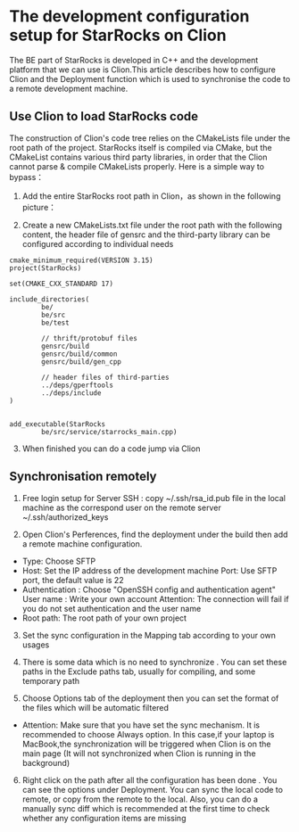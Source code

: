# The development configuration setup for StarRocks on Clion
The BE part of StarRocks is developed in C++ and the development platform that we can use is Clion.This article describes how to configure Clion and the Deployment function which is used to synchronise the code to a remote development machine.
## Use Clion to load StarRocks code
The construction of Clion's code tree relies on the CMakeLists file under the root path of the project. StarRocks itself is compiled via CMake, but the CMakeList contains various third party libraries, in order that the Clion cannot parse & compile CMakeLists properly. Here is a simple way to bypass：
1. Add the entire StarRocks root path in Clion，as shown in the following picture：

2. Create a new CMakeLists.txt file under the root path with the following content, the header file of  gensrc and the third-party library  can be configured according to individual needs

```
cmake_minimum_required(VERSION 3.15)
project(StarRocks)

set(CMAKE_CXX_STANDARD 17)

include_directories(
        be/
        be/src
        be/test

        // thrift/protobuf files
        gensrc/build
        gensrc/build/common
        gensrc/build/gen_cpp

        // header files of third-parties
        ../deps/gperftools
        ../deps/include
)


add_executable(StarRocks
        be/src/service/starrocks_main.cpp)
  ```
  3. When finished you can do a code jump via Clion
  
  ## Synchronisation remotely 
  
 1. Free login setup for Server SSH : copy  ~/.ssh/rsa_id.pub file in the local machine as the correspond user on the remote server ~/.ssh/authorized_keys 

 2. Open Clion's Perferences, find the deployment under the build then add a remote machine configuration.
- Type: Choose SFTP 
- Host: Set the IP address of the development machine 
Port: Use SFTP port, the default value is 22
- Authentication : Choose "OpenSSH config and authentication agent" 
User name : Write your own account
Attention: The connection will fail if you do not set authentication and the user name
- Root path: The root path of your own project
  
 3. Set the sync configuration in the Mapping tab according to your own usages
  
 4. There is some data which is no need to synchronize . You can set these paths in the Exclude paths tab, usually  for compiling, and some temporary path
  
 5. Choose Options tab of the deployment then you can set the format of the files which will be automatic filtered
- Attention:  Make sure that you have set the sync mechanism. It is recommended to choose Always option. In this case,if your laptop is MacBook,the synchronization will be triggered when Clion is on the main page (It will not synchronized when Clion is running in the background)
  
 6. Right click on the path after all the configuration has been done . You can see the options under Deployment. You can sync the local code to remote, or copy from the remote to the local. Also, you can do a manually sync diff which is recommended at the first time to check whether any configuration items are missing
  
  
  
  
  
  
